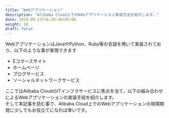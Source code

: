 ```yaml
---
title: "Webアプリケーション"
description: "Alibaba Cloud上でのWebアプリケーション実装方法を紹介します。"
date: 2019-09-13T16:20:40+09:00
weight: 10
draft: false
---
```


<!-- descriptionがコンテンツの前に表示されます -->

<!-- コンテンツを書くときはこの下に記載ください -->

WebアプリケーションはJavaやPython、Ruby等の言語を用いて実装されており、以下のような事が実現できます

 - Eコマースサイト
 - ホームページ
 - ブログサービス
 - ソーシャルネットワークサービス

ここではAlibaba CloudのITインフラサービスに焦点を当て、以下の組み合わせによるWebアプリケーションの実装手段を紹介します。  
そして本記事を読む事で、Alibaba Cloud上でのWebアプリケーションの現場開発に少しでもお役立てになれば幸いです。

<!-- 配下タイトル一覧がコンテンツの後に表示されます -->

